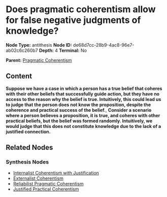 # Does pragmatic coherentism allow for false negative judgments of knowledge?

**Node Type:** antithesis
**Node ID:** de68d7cc-28b9-4ac8-96e7-ab02c6c260b7
**Depth:** 4
**Terminal:** No

**Parent:** [Pragmatic Coherentism](pragmatic-coherentism-synthesis-48c6fdab-111f-40d3-9729-fa28ed8f6fdc.md)

## Content

**Suppose we have a case in which a person has a true belief that coheres with their other beliefs that successfully guide action, but they have no access to the reason why the belief is true. Intuitively, this could lead us to judge that the person does not know the proposition, despite the coherence and practical success of the belief.**, **Consider a scenario where a person believes a proposition, it is true, and coheres with other practical beliefs, but the belief was formed randomly. Intuitively, we would judge that this does not constitute knowledge due to the lack of a justified connection.**

## Related Nodes

### Synthesis Nodes

- [Internalist Coherentism with Justification](internalist-coherentism-with-justification-synthesis-a375abc6-9e4c-466d-8db2-e1a1156349c1.md)
- [Externalist Coherentism](externalist-coherentism-synthesis-dc2eeec4-97ff-4f5e-95cd-6d1afac37d93.md)
- [Reliabilist Pragmatic Coherentism](reliabilist-pragmatic-coherentism-synthesis-324e0bd5-b21d-4ad0-a529-e9fe0a12cc26.md)
- [Justified Practical Coherentism](justified-practical-coherentism-synthesis-f2220e62-82fe-4c23-aae1-29ec8080b503.md)
